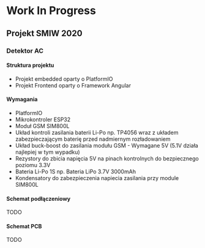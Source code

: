 # Work In Progress

## Projekt SMIW 2020
### Detektor AC

#### Struktura projektu
* Projekt embedded oparty o PlatformIO
* Projekt Frontend oparty o Framework Angular

#### Wymagania
* PlatformIO
* Mikrokontroler ESP32
* Moduł GSM SIM800L
* Układ kontroli zasilania baterii Li-Po np. TP4056 wraz z układem zabezpieczającym baterię przed nadmiernym rozładowaniem
* Układ buck-boost do zasilania modułu GSM - Wymagane 5V (5.1V działa najlepiej w tym wypadku)
* Rezystory do zbicia napięcia 5V na pinach kontrolnych do bezpiecznego poziomu 3.3V
* Bateria Li-Po 1S np. Bateria LiPo 3.7V 3000mAh
* Kondensatory do zabezpieczenia napiecia zasilania przy module SIM800L

#### Schemat podłączeniowy
TODO

#### Schemat PCB
TODO